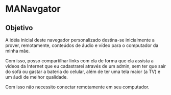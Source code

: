 # MANavgator

## Objetivo

A idéia inicial deste navegador personalizado destina-se inicialmente a prover, remotamente, conteúdos de áudio e vídeo para o computador da minha mãe.

Com isso, posso compartilhar links com ela de forma que ela assista a vídeos da Internet que eu cadastrarei através de um admin, sem ter que sair do sofá ou gastar a bateria do celular, além de ter uma tela maior (a TV) e um áudi de melhor qualidade.

Com isso não necessito conectar remotamente em seu computador.
